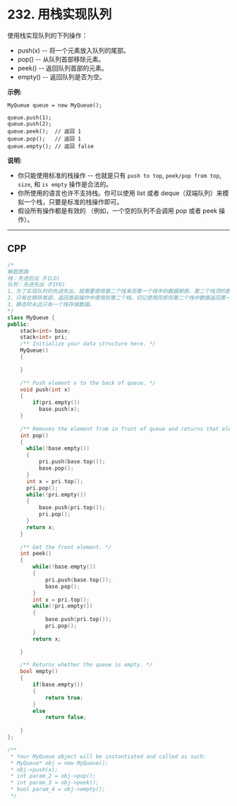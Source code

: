# 232. 用栈实现队列

使用栈实现队列的下列操作：

- push(x) -- 将一个元素放入队列的尾部。
- pop() -- 从队列首部移除元素。
- peek() -- 返回队列首部的元素。
- empty() -- 返回队列是否为空。

 

**示例:**

```
MyQueue queue = new MyQueue();

queue.push(1);
queue.push(2);  
queue.peek();  // 返回 1
queue.pop();   // 返回 1
queue.empty(); // 返回 false
```

 

**说明:**

- 你只能使用标准的栈操作 -- 也就是只有 `push to top`, `peek/pop from top`, `size`, 和 `is empty` 操作是合法的。
- 你所使用的语言也许不支持栈。你可以使用 list 或者 deque（双端队列）来模拟一个栈，只要是标准的栈操作即可。
- 假设所有操作都是有效的 （例如，一个空的队列不会调用 pop 或者 peek 操作）。

***

## CPP

```cpp
/*
解题思路
栈：先进后出（FILO)
队列：先进先出（FIFO)
1、为了实现队列的先进先出，就需要使用第二个栈来将第一个栈中的数据颠倒，第二个栈顶的数据就能满足队列的先进先出特点。
2、只有在移除首部，返回首部操作中使用到第二个栈。切记使用完即将第二个栈中数据返回第一个栈。
3、静态时永远只有一个栈存储数据。
*/
class MyQueue {
public:
    stack<int> base;
    stack<int> pri;
    /** Initialize your data structure here. */
    MyQueue()
    {

    }
    
    /** Push element x to the back of queue. */
    void push(int x)
    {
        if(pri.empty())
          base.push(x);
    }
    
    /** Removes the element from in front of queue and returns that element. */
    int pop()
    {
      while(!base.empty())
      {
          pri.push(base.top());
          base.pop();
      }
      int x = pri.top();
      pri.pop();
      while(!pri.empty())
      {
          base.push(pri.top());
          pri.pop();
      }
      return x;
    }
    
    /** Get the front element. */
    int peek()
    {
        while(!base.empty())
        {
            pri.push(base.top());
            base.pop();
        }
        int x = pri.top();
        while(!pri.empty())
        {
            base.push(pri.top());
            pri.pop();
        }
        return x;

    }
    
    /** Returns whether the queue is empty. */
    bool empty()
    {
        if(base.empty())
        {
            return true;
        }
        else
            return false;
      
    }
};

/**
 * Your MyQueue object will be instantiated and called as such:
 * MyQueue* obj = new MyQueue();
 * obj->push(x);
 * int param_2 = obj->pop();
 * int param_3 = obj->peek();
 * bool param_4 = obj->empty();
 */
```

